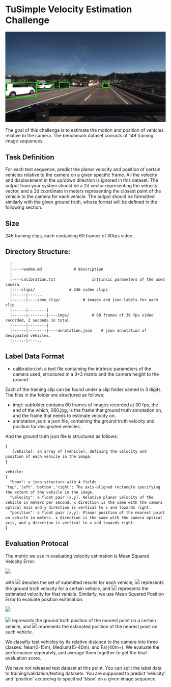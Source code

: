 # TuSimple Velocity Estimation Challenge

![](assets/examples/dis1.jpeg)

The goal of this challenge is to estimate the motion and position of vehicles relative to the camera. The benchmark dataset consists of 149 training image sequences. 

## Task Definition
For each test sequence, predict the planar velocity and position of certain vehicles relative to the camera on a given specific frame. All the velocity and displacement in the up/down direction is ignored in this dataset. The output from your system should be a 2d vector representing the velocity vector, and a 2d coordinate in meters representing the closest point of the vehicle to the camera for each vehicle. The output should be formatted similarly with the given ground truth, whose format will be defined in the following section.

## Size
246 training clips, each containing 60 frames of 30fps video.

## Directory Structure:
      |
      |----readme.md              # description
      |
      |----calibration.txt                intrinsic parameters of the used camera
      |----clips/               # 246 video clips
      |------|----...
      |------|----some_clip/          # images and json labels for each clip
      |------|--------|
      |------|--------|----imgs/          # 60 frames of 30 fps video recorded, 2 seconds in total
      |------|--------|
      |------|--------|----annotation.json    # json annotation of designated vehicles.
      |------|----...

## Label Data Format

 - calibration.txt: a text file containing the intrinsic parameters of the camera used, structured in a 3*3 matrix and the camera height to the ground.

Each of the training clip can be found under a clip folder named in 3 digits.
The files in the folder are structured as follows:
 - img/:  subfolder contains 60 frames of images recorded at 30 fps, the end of the which, 060.jpg, is the frame that ground truth annotation on, and the frame that needs to estimate velocity on.
 - annotation.json: a json file, containing the ground truth velocity and position for designated vehicles.  

And the ground truth json file is structured as follows:
```
{
   [vehicle]: an array of [vehicle], defining the velocity and position of each vehicle in the image.
}

vehicle:
{
  "bbox": a json structure with 4 fields 'top','left','bottom','right': The axis-aligned rectangle specifying the extent of the vehicle in the image.
  "velocity": a float pair [x,y]. Relative planar velocity of the vehicle in meters per second. x direction is the same with the camera optical axis and y direction is vertical to x and towards right.
  "position": a float pair [x,y]. Planar position of the nearest point on vehicle in meters. x direction is the same with the camera optical axis, and y direction is vertical to x and towards right.
}
```

## Evaluation Protocal
The metric we use in evaluating velocity estimation is Mean Squared Velocity Error:

<img src="https://latex.codecogs.com/gif.latex?$$E_v&space;=&space;\frac{\sum_{c\in&space;C}\|V^{gt}_c-V^{est}_c\|^2}{|C|}$$"/>

with <img src="https://latex.codecogs.com/gif.latex?$C$"/> denotes the set of submitted results for each vehicle, <img src="https://latex.codecogs.com/gif.latex?$V^{gt}_c$"/> represents the ground truth velocity for a certain vehicle, and <img src="https://latex.codecogs.com/gif.latex?$V^{est}_c$"/> represents the estimated velocity for that vehicle. Similarly, we use Mean Squared Position Error to evaluate position esitimation: 

<img src="https://latex.codecogs.com/gif.latex?$$E_p&space;=&space;\frac{\sum_{c\in&space;C}\|P^{gt}_c-P^{est}_c\|^2}{|C|}$$"/>

<img src="https://latex.codecogs.com/gif.latex?$P^{gt}_c$"/> represents the ground truth position of the nearest point on a certain vehicle, and <img src="https://latex.codecogs.com/gif.latex?$P^{est}_c$"/> represents the estimated position of the nearest point on such vehicle.

We classifiy test vehicles by its relative distance to the camera into three classes: Near(0-15m), Medium(15-40m), and Far(40m+). We evaluate the performance seperately, and average them together to get the final evaluation score.

We have not released test dataset at this point. You can split the label data to training/validation/testing datasets. You are supposed to predict 'velocity' and 'position' according to specified 'bbox' on a given image sequence.

